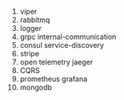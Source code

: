 1. viper
2. rabbitmq
3. logger
4. grpc internal-communication
5. consul service-discovery
6. stripe 
7. open telemetry jaeger
8. CQRS 
9. prometheus grafana 
10. mongodb